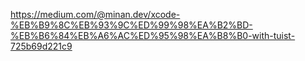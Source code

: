 https://medium.com/@minan.dev/xcode-%EB%B9%8C%EB%93%9C%ED%99%98%EA%B2%BD-%EB%B6%84%EB%A6%AC%ED%95%98%EA%B8%B0-with-tuist-725b69d221c9
